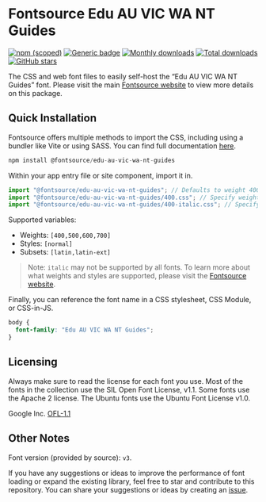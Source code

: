 # Fontsource Edu AU VIC WA NT Guides

[![npm (scoped)](https://img.shields.io/npm/v/@fontsource/edu-au-vic-wa-nt-guides?color=brightgreen)](https://www.npmjs.com/package/@fontsource/edu-au-vic-wa-nt-guides) [![Generic badge](https://img.shields.io/badge/fontsource-passing-brightgreen)](https://github.com/fontsource/fontsource) [![Monthly downloads](https://badgen.net/npm/dm/@fontsource/edu-au-vic-wa-nt-guides)](https://github.com/fontsource/fontsource) [![Total downloads](https://badgen.net/npm/dt/@fontsource/edu-au-vic-wa-nt-guides)](https://github.com/fontsource/fontsource) [![GitHub stars](https://img.shields.io/github/stars/fontsource/fontsource.svg?style=social&label=Star)](https://github.com/fontsource/fontsource/stargazers)

The CSS and web font files to easily self-host the “Edu AU VIC WA NT Guides” font. Please visit the main [Fontsource website](https://fontsource.org/fonts/edu-au-vic-wa-nt-guides) to view more details on this package.

## Quick Installation

Fontsource offers multiple methods to import the CSS, including using a bundler like Vite or using SASS. You can find full documentation [here](https://fontsource.org/docs/getting-started/introduction).

```javascript
npm install @fontsource/edu-au-vic-wa-nt-guides
```

Within your app entry file or site component, import it in.

```javascript
import "@fontsource/edu-au-vic-wa-nt-guides"; // Defaults to weight 400
import "@fontsource/edu-au-vic-wa-nt-guides/400.css"; // Specify weight
import "@fontsource/edu-au-vic-wa-nt-guides/400-italic.css"; // Specify weight and style
```

Supported variables:
- Weights: `[400,500,600,700]`
- Styles: `[normal]`
- Subsets: `[latin,latin-ext]`

> Note: `italic` may not be supported by all fonts. To learn more about what weights and styles are supported, please visit the [Fontsource website](https://fontsource.org/fonts/edu-au-vic-wa-nt-guides).

Finally, you can reference the font name in a CSS stylesheet, CSS Module, or CSS-in-JS.

```css
body {
  font-family: "Edu AU VIC WA NT Guides";
}
```

## Licensing
Always make sure to read the license for each font you use. Most of the fonts in the collection use the SIL Open Font License, v1.1. Some fonts use the Apache 2 license. The Ubuntu fonts use the Ubuntu Font License v1.0.

Google Inc.
[OFL-1.1](http://scripts.sil.org/OFL)

## Other Notes
Font version (provided by source): `v3`.

If you have any suggestions or ideas to improve the performance of font loading or expand the existing library, feel free to star and contribute to this repository. You can share your suggestions or ideas by creating an [issue](https://github.com/fontsource/fontsource/issues).
